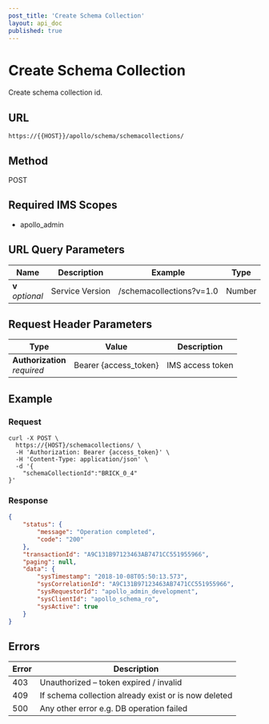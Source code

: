 ```yaml
---
post_title: 'Create Schema Collection'
layout: api_doc
published: true
---
```

# Create Schema Collection

Create schema collection id.

## URL

`https://{{HOST}}/apollo/schema/schemacollections/`

## Method

<div class="post">POST</div>

## Required IMS Scopes

* apollo_admin

## URL Query Parameters

|Name|Description|Example|Type|
|---|---|---|---|
|**v** <br>*optional*|Service Version|/schemacollections?v=1.0|Number|

## Request Header Parameters

|Type|Value|Description|
|---|---|---|
|**Authorization** <br>*required*|Bearer {access_token}|IMS access token|

## Example

### Request

```shell
curl -X POST \
  https://{HOST}/schemacollections/ \
  -H 'Authorization: Bearer {access_token}' \
  -H 'Content-Type: application/json' \
  -d '{
	"schemaCollectionId":"BRICK_0_4"
}'
```

### Response

```json
{
    "status": {
        "message": "Operation completed",
        "code": "200"
    },
    "transactionId": "A9C131B97123463AB7471CC551955966",
    "paging": null,
    "data": {
        "sysTimestamp": "2018-10-08T05:50:13.573",
        "sysCorrelationId": "A9C131B97123463AB7471CC551955966",
        "sysRequestorId": "apollo_admin_development",
        "sysClientId": "apollo_schema_ro",
        "sysActive": true
    }
}
```

## Errors

|Error|Description|
|---|---|
|403|Unauthorized – token expired / invalid  |
|409|If schema collection already exist or is now deleted|
|500|Any other error e.g. DB operation failed|